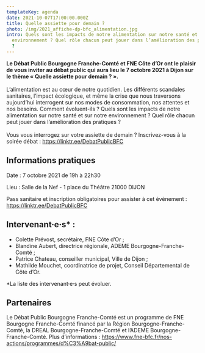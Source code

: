 ```yaml
---
templateKey: agenda
date: 2021-10-07T17:00:00.000Z
title: Quelle assiette pour demain ?
photo: /img/2021_affiche-dp-bfc_alimentation.jpg
intro: Quels sont les impacts de notre alimentation sur notre santé et sur notre
  environnement ? Quel rôle chacun peut jouer dans l’amélioration des pratiques
  ?
---
```

**Le Débat Public Bourgogne Franche-Comté et FNE Côte d’Or ont le plaisir de vous inviter au débat public qui aura lieu le 7 octobre 2021 à Dijon sur le thème « Quelle assiette pour demain ? ».**\
\
L’alimentation est au cœur de notre quotidien. Les différents scandales sanitaires, l’impact écologique, et même la crise que nous traversons aujourd’hui interrogent sur nos modes de consommation, nos attentes et nos besoins. Comment évoluent-ils ? Quels sont les impacts de notre alimentation sur notre santé et sur notre environnement ? Quel rôle chacun peut jouer dans l’amélioration des pratiques ?\
\
Vous vous interrogez sur votre assiette de demain ? Inscrivez-vous à la soirée débat : <https://linktr.ee/DebatPublicBFC>

## Informations pratiques

Date : 7 octobre 2021 de 19h à 22h30

Lieu : Salle de la Nef - 1 place du Théâtre 21000 DIJON

Pass sanitaire et inscription obligatoires pour assister à cet évènement : <https://linktr.ee/DebatPublicBFC>

## Intervenant·e·s* :

* Colette Prévost, secrétaire, FNE Côte d’Or ;
* Blandine Aubert, directrice régionale, ADEME Bourgogne-Franche-Comté ;
* Patrice Chateau, conseiller municipal, Ville de Dijon ;
* Mathilde Mouchet, coordinatrice de projet, Conseil Départemental de Côte d’Or.

\*La liste des intervenant·e·s peut évoluer.

## Partenaires

Le Débat Public Bourgogne Franche-Comté est un programme de FNE Bourgogne Franche-Comté financé par la Région Bourgogne-Franche-Comté, la DREAL Bourgogne-Franche-Comté et l’ADEME Bourgogne-Franche-Comté. Plus d’informations : <https://www.fne-bfc.fr/nos-actions/programmes/d%C3%A9bat-public/>